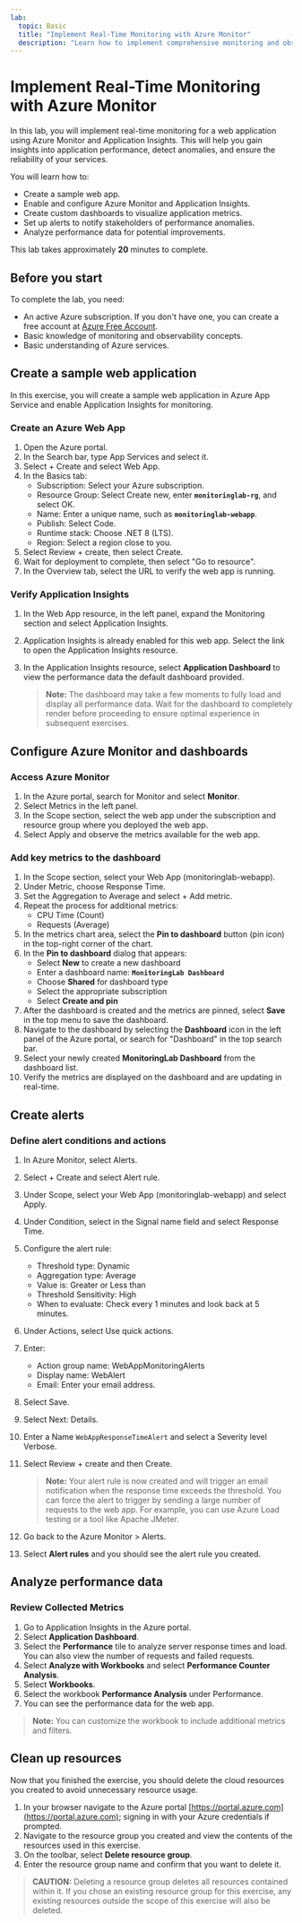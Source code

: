 ```yaml
---
lab:
  topic: Basic
  title: "Implement Real-Time Monitoring with Azure Monitor"
  description: "Learn how to implement comprehensive monitoring and observability for applications using Azure Monitor and Application Insights."
---
```


# Implement Real-Time Monitoring with Azure Monitor

In this lab, you will implement real-time monitoring for a web application using Azure Monitor and Application Insights. This will help you gain insights into application performance, detect anomalies, and ensure the reliability of your services.

You will learn how to:

- Create a sample web app.
- Enable and configure Azure Monitor and Application Insights.
- Create custom dashboards to visualize application metrics.
- Set up alerts to notify stakeholders of performance anomalies.
- Analyze performance data for potential improvements.

This lab takes approximately **20** minutes to complete.

## Before you start

To complete the lab, you need:

- An active Azure subscription. If you don't have one, you can create a free account at [Azure Free Account](https://azure.microsoft.com/free).
- Basic knowledge of monitoring and observability concepts.
- Basic understanding of Azure services.

## Create a sample web application

In this exercise, you will create a sample web application in Azure App Service and enable Application Insights for monitoring.

### Create an Azure Web App

1. Open the Azure portal.
1. In the Search bar, type App Services and select it.
1. Select + Create and select Web App.
1. In the Basics tab:
   - Subscription: Select your Azure subscription.
   - Resource Group: Select Create new, enter **`monitoringlab-rg`**, and select OK.
   - Name: Enter a unique name, such as **`monitoringlab-webapp`**.
   - Publish: Select Code.
   - Runtime stack: Choose .NET 8 (LTS).
   - Region: Select a region close to you.
1. Select Review + create, then select Create.
1. Wait for deployment to complete, then select "Go to resource".
1. In the Overview tab, select the URL to verify the web app is running.

### Verify Application Insights

1. In the Web App resource, in the left panel, expand the Monitoring section and select Application Insights.
1. Application Insights is already enabled for this web app. Select the link to open the Application Insights resource.
1. In the Application Insights resource, select **Application Dashboard** to view the performance data the default dashboard provided.

   > **Note:** The dashboard may take a few moments to fully load and display all performance data. Wait for the dashboard to completely render before proceeding to ensure optimal experience in subsequent exercises.

## Configure Azure Monitor and dashboards

### Access Azure Monitor

1. In the Azure portal, search for Monitor and select **Monitor**.
1. Select Metrics in the left panel.
1. In the Scope section, select the web app under the subscription and resource group where you deployed the web app.
1. Select Apply and observe the metrics available for the web app.

### Add key metrics to the dashboard

1. In the Scope section, select your Web App (monitoringlab-webapp).
1. Under Metric, choose Response Time.
1. Set the Aggregation to Average and select + Add metric.
1. Repeat the process for additional metrics:
   - CPU Time (Count)
   - Requests (Average)
1. In the metrics chart area, select the **Pin to dashboard** button (pin icon) in the top-right corner of the chart.
1. In the **Pin to dashboard** dialog that appears:
   - Select **New** to create a new dashboard
   - Enter a dashboard name: **`MonitoringLab Dashboard`**
   - Choose **Shared** for dashboard type
   - Select the appropriate subscription
   - Select **Create and pin**
1. After the dashboard is created and the metrics are pinned, select **Save** in the top menu to save the dashboard.
1. Navigate to the dashboard by selecting the **Dashboard** icon in the left panel of the Azure portal, or search for "Dashboard" in the top search bar.
1. Select your newly created **MonitoringLab Dashboard** from the dashboard list.
1. Verify the metrics are displayed on the dashboard and are updating in real-time.

## Create alerts

### Define alert conditions and actions

1. In Azure Monitor, select Alerts.
1. Select + Create and select Alert rule.
1. Under Scope, select your Web App (monitoringlab-webapp) and select Apply.
1. Under Condition, select in the Signal name field and select Response Time.
1. Configure the alert rule:
   - Threshold type: Dynamic
   - Aggregation type: Average
   - Value is: Greater or Less than
   - Threshold Sensitivity: High
   - When to evaluate: Check every 1 minutes and look back at 5 minutes.
1. Under Actions, select Use quick actions.
1. Enter:
   - Action group name: WebAppMonitoringAlerts
   - Display name: WebAlert
   - Email: Enter your email address.
1. Select Save.
1. Select Next: Details.
1. Enter a Name `WebAppResponseTimeAlert` and select a Severity level Verbose.
1. Select Review + create and then Create.

   > **Note:** Your alert rule is now created and will trigger an email notification when the response time exceeds the threshold. You can force the alert to trigger by sending a large number of requests to the web app. For example, you can use Azure Load testing or a tool like Apache JMeter.

1. Go back to the Azure Monitor > Alerts.
1. Select **Alert rules** and you should see the alert rule you created.

## Analyze performance data

### Review Collected Metrics

1. Go to Application Insights in the Azure portal.
1. Select **Application Dashboard**.
1. Select the **Performance** tile to analyze server response times and load. You can also view the number of requests and failed requests.
1. Select **Analyze with Workbooks** and select **Performance Counter Analysis**.
1. Select **Workbooks**.
1. Select the workbook **Performance Analysis** under Performance.
1. You can see the performance data for the web app.

> **Note:** You can customize the workbook to include additional metrics and filters.

## Clean up resources

Now that you finished the exercise, you should delete the cloud resources you created to avoid unnecessary resource usage.

1. In your browser navigate to the Azure portal [https://portal.azure.com](https://portal.azure.com); signing in with your Azure credentials if prompted.
1. Navigate to the resource group you created and view the contents of the resources used in this exercise.
1. On the toolbar, select **Delete resource group**.
1. Enter the resource group name and confirm that you want to delete it.

> **CAUTION:** Deleting a resource group deletes all resources contained within it. If you chose an existing resource group for this exercise, any existing resources outside the scope of this exercise will also be deleted.
